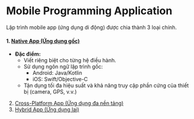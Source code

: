 # Mobile Programming Application

Lập trình mobile app (ứng dụng di động) được chia thành 3 loại chính. <br>

#### 1. [Native App (Ứng dụng gốc)](https://github.com/DauBv/0bjective-c-iOS/tree/main/Tutorial)
- **Đặc điểm:**
   * Viết riêng biệt cho từng hệ điều hành.
   * Sử dụng ngôn ngữ lập trình gốc:
      * Android: Java/Kotlin
      * iOS: Swift/Objective-C
   * Tận dụng tối đa hiệu suất và khả năng truy cập phần cứng của thiết bị (camera, GPS, v.v.)
2. [Cross-Platform App (Ứng dụng đa nền tảng)](https://github.com/DauBv/0bjective-c-iOS/tree/main/Tutorial) <br>
3. [Hybrid App (Ứng dụng lai)](https://github.com/DauBv/0bjective-c-iOS/tree/main/Tutorial)
